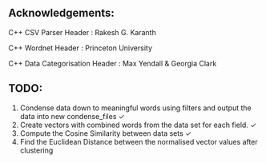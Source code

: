 
Acknowledgements:
------
C++ CSV Parser Header               : Rakesh G. Karanth

C++ Wordnet Header                  : Princeton University

C++ Data Categorisation Header      : Max Yendall & Georgia Clark


TODO:
------
1. Condense data down to meaningful words using filters and output the data into new condense_files ✓
2. Create vectors with combined words from the data set for each field. ✓
3. Compute the Cosine Similarity between data sets ✓
4. Find the Euclidean Distance between the normalised vector values after clustering
